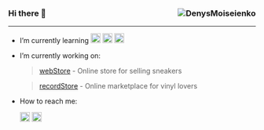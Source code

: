 
### Hi there 👋 <img src="https://komarev.com/ghpvc/?username=DenysMoiseienko" alt="DenysMoiseienko" align="right"/>
---
-  I’m currently learning <img src='https://emojis.slackmojis.com/emojis/images/1450733280/232/java.png?1450733280' alt='java' height='20'> 
                          <img src='https://emojis.slackmojis.com/emojis/images/1536564975/4642/spring.png?1536564975' alt='spring' height='20'> 
                          <img src='https://emojis.slackmojis.com/emojis/images/1533733488/4439/mysql.png?1533733488' alt='mysql' height='20'> 
-  I’m currently working on:

   > [webStore](http://thebeststore.mariia.top) - Online store for selling sneakers

   > [recordStore](https://thebeststore.herokuapp.com) - Online marketplace for vinyl lovers

- How to reach me: 

   [<img src='https://cdn.jsdelivr.net/npm/simple-icons@3.0.1/icons/linkedin.svg' alt='linkedin' height='20'>](https://www.linkedin.com/in/denys-moiseienko/) 
   [<img src='https://cdn.jsdelivr.net/npm/simple-icons@3.0.1/icons/instagram.svg' alt='instagram' height='20'>](https://www.instagram.com/dnsukraine/) 

<!--
**DenysMoiseienko/DenysMoiseienko** is a ✨ _special_ ✨ repository because its `README.md` (this file) appears on your GitHub profile.

Here are some ideas to get you started:

- 🔭 I’m currently working on ...
- 🌱 I’m currently learning ...
- 👯 I’m looking to collaborate on ...
- 🤔 I’m looking for help with ...
- 💬 Ask me about ...
- 📫 How to reach me: ...
- 😄 Pronouns: ...
- ⚡ Fun fact: ...
-->
